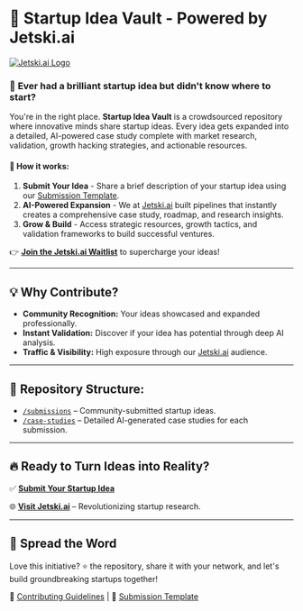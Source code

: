 # 🚀 Startup Idea Vault - Powered by Jetski.ai

[![Jetski.ai Logo](https://jetski.ai/logo.png)](https://jetski.ai)

### 🌟 **Ever had a brilliant startup idea but didn't know where to start?**

You're in the right place. **Startup Idea Vault** is a crowdsourced repository where innovative minds share startup ideas. Every idea gets expanded into a detailed, AI-powered case study complete with market research, validation, growth hacking strategies, and actionable resources.

#### 📌 **How it works:**

1. **Submit Your Idea** - Share a brief description of your startup idea using our [Submission Template](./submission.md).
2. **AI-Powered Expansion** - We at [Jetski.ai](https://jetski.ai) built pipelines that instantly creates a comprehensive case study, roadmap, and research insights.
3. **Grow & Build** - Access strategic resources, growth tactics, and validation frameworks to build successful ventures.

👉 **[Join the Jetski.ai Waitlist](https://jetski.ai)** to supercharge your ideas!

---

## 💡 Why Contribute?

- **Community Recognition:** Your ideas showcased and expanded professionally.
- **Instant Validation:** Discover if your idea has potential through deep AI analysis.
- **Traffic & Visibility:** High exposure through our [Jetski.ai](https://jetski.ai) audience.

---

## 📂 Repository Structure:

- [`/submissions`](./submissions) – Community-submitted startup ideas.
- [`/case-studies`](./case-studies) – Detailed AI-generated case studies for each submission.

---

## 🔥 Ready to Turn Ideas into Reality?

✅ **[Submit Your Startup Idea](./CONTRIBUTING.md)**

🌐 **[Visit Jetski.ai](https://jetski.ai)** – Revolutionizing startup research.

---

## 📣 Spread the Word

Love this initiative? ⭐️ the repository, share it with your network, and let's build groundbreaking startups together!

🔗 [Contributing Guidelines](./CONTRIBUTING.md) | 🔗 [Submission Template](./submission.md)
